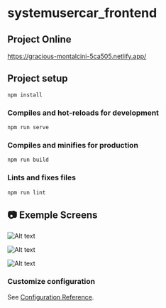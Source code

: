 # systemusercar_frontend

## Project Online
https://gracious-montalcini-5ca505.netlify.app/


## Project setup
```
npm install
```

### Compiles and hot-reloads for development
```
npm run serve
```

### Compiles and minifies for production
```
npm run build
```

### Lints and fixes files
```
npm run lint
```

## :camera: Exemple Screens

![Alt text](https://i.ibb.co/TKWxSDG/image.png "Login")

![Alt text](https://i.ibb.co/QYcrNCC/image.png "Usuarios")

![Alt text](https://i.ibb.co/8zn05Yw/image.png "Carros")


### Customize configuration
See [Configuration Reference](https://cli.vuejs.org/config/).
